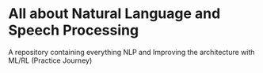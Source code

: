# All about Natural Language and Speech Processing
A repository containing everything NLP and Improving the architecture with ML/RL (Practice Journey)
 
                                      
